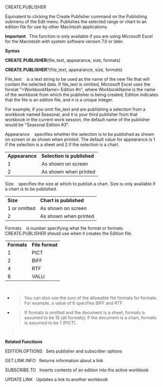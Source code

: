 CREATE.PUBLISHER

Equivalent to clicking the Create Publisher command on the Publishing
submenu of the Edit menu. Publishes the selected range or chart to an
edition file for use by other Macintosh applications.

**Important**   This function is only available if you are using
Microsoft Excel for the Macintosh with system software version 7.0 or
later.

**Syntax**

**CREATE.PUBLISHER**(file\_text, appearance, size, formats)

**CREATE.PUBLISHER**?(file\_text, appearance, size, formats)

File\_text    is a text string to be used as the name of the new file
that will contain the selected data. If file\_text is omitted, Microsoft
Excel uses the format "\<WorkbookName\> Edition \#n", where WorkbookName
is the name of the workbook from which the publisher is being created,
Edition indicates that the file is an edition file, and n is a unique
integer.

For example, if you omit file\_text and are publishing a selection from
a workbook named Seasonal, and it is your third publisher from that
workbook in the current work session, the default name of the publisher
would be "Seasonal Edition \#3".

Appearance    specifies whether the selection is to be published as
shown on screen or as shown when printed. The default value for
appearance is 1 if the selection is a sheet and 2 if the selection is a
chart.

|                |                            |
| -------------- | -------------------------- |
| **Appearance** | **Selection is published** |
| 1              | As shown on screen         |
| 2              | As shown when printed      |

Size    specifies the size at which to publish a chart. Size is only
available if a chart is to be published.

|              |                        |
| ------------ | ---------------------- |
| **Size**     | **Chart is published** |
| 1 or omitted | As shown on screen     |
| 2            | As shown when printed  |

Formats    is number specifying what file format or formats
CREATE.PUBLISHER should use when it creates the Edition file.

|             |                 |
| ----------- | --------------- |
| **Formats** | **File format** |
| 1           | PICT            |
| 2           | BIFF            |
| 4           | RTF             |
| 8           | VALU            |

 

  - > You can also use the sum of the allowable file formats for
    > formats. For example, a value of 6 specifies BIFF and RTF.

  - > If formats is omitted and the document is a sheet, formats is
    > assumed to be 15 (all formats); if the document is a chart,
    > formats is assumed to be 1 (PICT).

>  

**Related Functions**

EDITION.OPTIONS   Sets publisher and subscriber options

GET.LINK.INFO   Returns information about a link

SUBSCRIBE.TO   Inserts contents of an edition into the active workbook

UPDATE.LINK   Updates a link to another workbook


